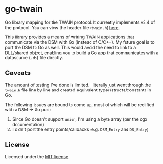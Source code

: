 # go-twain

Go library mapping for the TWAIN protocol. It currently implements v2.4 of the protocol. You can view the header file (`twain.h`) [here](https://github.com/twain/twain-specification/blob/master/versions/2.4/twain.h).

This library provides a means of writing TWAIN applications that communicate via the DSM with Go (instead of C/C++).
My future goal is to port the DSM to Go as well. 
This would avoid the need to link to a DLL/shared object, enabling you to build a Go app that communicates with a datasource (`.ds`) file directly.

## Caveats

The amount of testing I've done is limited. I literally just went through the `twain.h` file line by line and created equivalent types/structs/constants in Go.

The following issues are bound to come up, most of which will be rectified with a DSM -> Go port:

1. Since Go doesn't support `union`, I'm using a byte array (per the cgo documentation)
2. I didn't port the entry points/callbacks (e.g. `DSM_Entry` and `DS_Entry`) 

## License

Licensed under the [MIT license](https://opensource.org/licenses/MIT)
